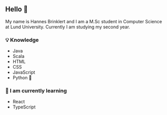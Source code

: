 ## Hello 👋

My name is Hannes Brinklert and I am a M.Sc student in Computer Science at Lund University. Currently I am studying my second year.

### :bulb: Knowledge 
* Java
* Scala
* HTML
* CSS
* JavaScript
* Python :snake:
 
### :open_book: I am currently learning
* React
* TypeScript
  
